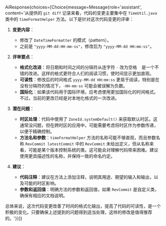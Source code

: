 AiResponse{choices=[Choice{message=Message{role='assistant', content='从提供的 `git diff` 记录来看，代码的变更主要集中在 `TimeUtil.java` 类中的 `timeFormatHelper` 方法。以下是针对这次代码变更的评审：

1. **变更内容**：
   - 修改了 `DateTimeFormatter` 的模式（pattern）。
   - 之前是 `"yyyy-MM-dd-HH-mm-ss"`，修改后为 `"yyyy-MM-dd HH:mm:ss"`。

2. **评审要点**：
   - **格式化改进**：将日期和时间之间的分隔符从连字符 `-` 改为空格 ` ` 是一个不错的改进。这样的格式更符合人们的阅读习惯，使时间显示更加直观。
   - **可读性**：修改后的时间格式 `yyyy-MM-dd HH:mm:ss` 更易于阅读，特别是在没有分隔符的情况下，`-HH-mm-ss` 可能会被误解为负数。
   - **国际化**：如果该代码用于国际环境，应考虑使用更加国际化的时间格式。不过，当前的更改已经是对本地化格式的一次改进。

3. **潜在问题**：
   - **时区处理**：代码中使用了 `ZoneId.systemDefault()` 来获取默认时区。这通常没问题，但在跨时区的应用中，可能需要考虑将时区作为参数传递，以便于精确控制。
   - **方法名和参数**：`timeFormatHelper` 方法的名称可能不够直观，而且参数名称 `RevCommit latestCommit` 中的 `RevCommit` 未给出定义，但从名称来看，可能是某个版本控制系统的类。这可能会对理解代码带来困难。建议使用更具描述性的名称，并保持一致的命名约定。

4. **建议**：
   - **代码注释**：建议在方法上添加注释，说明其用途、期望的输入和输出，以及可能的时区影响。
   - **参数和返回值**：明确方法的参数和返回值，如果 `RevCommit` 是自定义类，确保有相应的文档说明。

总体来说，这次代码变更改善了时间的格式化输出，提高了代码的可读性，是一个积极的变化。只要确保上述提到的问题得到适当处理，这样的修改是值得推荐的。'}}]}